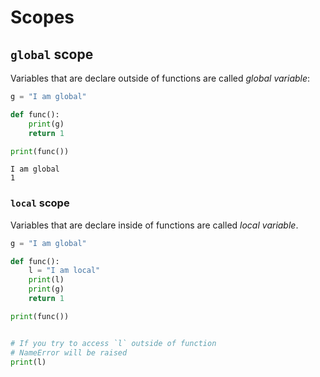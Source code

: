 # Scopes

## `global` scope

Variables that are declare outside of functions are called *global variable*:

```py
g = "I am global"

def func():
    print(g)
    return 1

print(func())
```

```output
I am global 
1
```


### `local` scope

Variables that are declare inside of functions are called *local variable*.

```py
g = "I am global"

def func():
    l = "I am local"
    print(l)
    print(g)
    return 1

print(func())


# If you try to access `l` outside of function
# NameError will be raised
print(l)
```